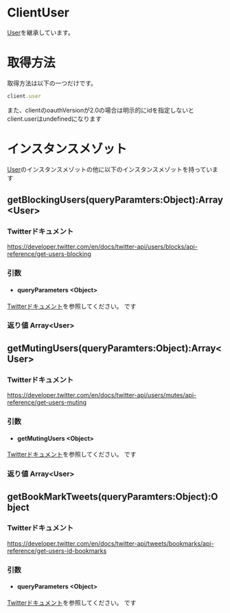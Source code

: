 # ClientUser
[User](./User.md)を継承しています。
# 取得方法
取得方法は以下の一つだけです。
```js
client.user
```
また、clientのoauthVersionが2.0の場合は明示的にidを指定しないとclient.userはundefinedになります

# インスタンスメゾット
[User](./User.md)のインスタンスメゾットの他に以下のインスタンスメゾットを持っています
## getBlockingUsers(queryParamters:Object):Array<User\>
### Twitterドキュメント
https://developer.twitter.com/en/docs/twitter-api/users/blocks/api-reference/get-users-blocking

### 引数
- #### queryParameters <Object\>
[Twitterドキュメント](https://developer.twitter.com/en/docs/twitter-api/users/blocks/api-reference/get-users-blocking)を参照してください。
です

### 返り値 Array<User\>

## getMutingUsers(queryParamters:Object):Array<User\>
### Twitterドキュメント
https://developer.twitter.com/en/docs/twitter-api/users/mutes/api-reference/get-users-muting

### 引数
- #### getMutingUsers <Object\>
[Twitterドキュメント](https://developer.twitter.com/en/docs/twitter-api/users/mutes/api-reference/get-users-muting)を参照してください。
です
### 返り値 Array<User\>

## getBookMarkTweets(queryParamters:Object):Object
### Twitterドキュメント
https://developer.twitter.com/en/docs/twitter-api/tweets/bookmarks/api-reference/get-users-id-bookmarks
### 引数
- #### queryParameters <Object\>
[Twitterドキュメント](https://developer.twitter.com/en/docs/twitter-api/tweets/bookmarks/api-reference/get-users-id-bookmarks)を参照してください。
です